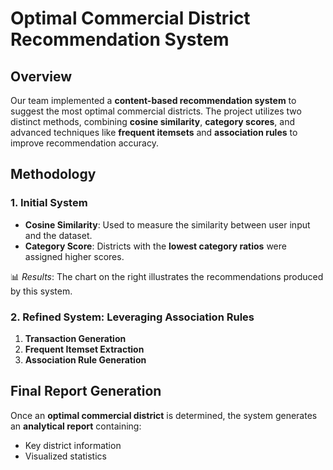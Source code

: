 # **Optimal Commercial District Recommendation System**

## **Overview**
Our team implemented a **content-based recommendation system** to suggest the most optimal commercial districts. The project utilizes two distinct methods, combining **cosine similarity**, **category scores**, and advanced techniques like **frequent itemsets** and **association rules** to improve recommendation accuracy.  

## **Methodology**

### **1. Initial System**
- **Cosine Similarity**: Used to measure the similarity between user input and the dataset.  
- **Category Score**: Districts with the **lowest category ratios** were assigned higher scores.  

📊 *Results*: The chart on the right illustrates the recommendations produced by this system.  

### **2. Refined System: Leveraging Association Rules**
1. **Transaction Generation**  
2. **Frequent Itemset Extraction**  
3. **Association Rule Generation**  

## **Final Report Generation**
Once an **optimal commercial district** is determined, the system generates an **analytical report** containing:
- Key district information  
- Visualized statistics  


